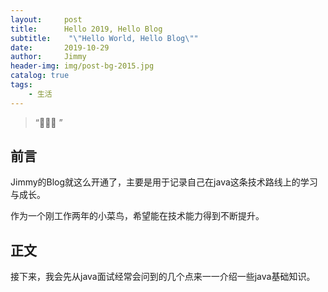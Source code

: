 ```yaml
---
layout:     post
title:      Hello 2019, Hello Blog
subtitle:    "\"Hello World, Hello Blog\""
date:       2019-10-29
author:     Jimmy
header-img: img/post-bg-2015.jpg
catalog: true
tags:
    - 生活
---
```


> “🙉🙉🙉 ”

## 前言

Jimmy的Blog就这么开通了，主要是用于记录自己在java这条技术路线上的学习与成长。

作为一个刚工作两年的小菜鸟，希望能在技术能力得到不断提升。


## 正文

接下来，我会先从java面试经常会问到的几个点来一一介绍一些java基础知识。